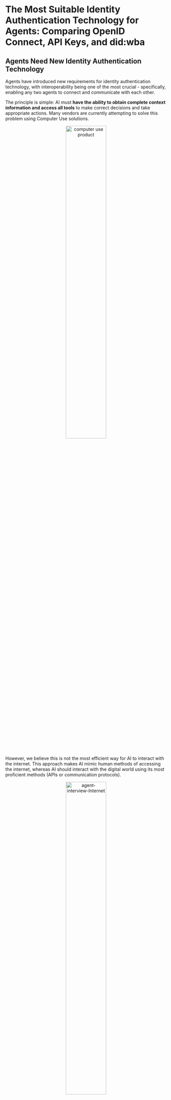 # The Most Suitable Identity Authentication Technology for Agents: Comparing OpenID Connect, API Keys, and did:wba

## Agents Need New Identity Authentication Technology

Agents have introduced new requirements for identity authentication technology, with interoperability being one of the most crucial - specifically, enabling any two agents to connect and communicate with each other.

The principle is simple: AI must **have the ability to obtain complete context information and access all tools** to make correct decisions and take appropriate actions. Many vendors are currently attempting to solve this problem using Computer Use solutions.

<p align="center">
  <img src="/blogs/images/computer-use-product.png" width="50%" alt="computer use product"/>
</p>

However, we believe this is not the most efficient way for AI to interact with the internet. This approach makes AI mimic human methods of accessing the internet, whereas AI should interact with the digital world using its most proficient methods (APIs or communication protocols).

<p align="center">
  <img src="/blogs/images/agent-interview-Internet.png" width="50%" alt="agent-interview-Internet"/>
</p>

This raises an interoperability question: when agents use APIs or protocols to interact with the internet or other agents, how should identity verification be performed? Particularly, how can cross-platform identity verification be implemented to enable connections between any agents?

## Current Mainstream Cross-Platform Identity Authentication Technologies

Our identity accounts on the internet are often not cross-platform compatible. For example, your WeChat account cannot be recognized in the DingTalk system, and vice versa.

However, there are many cross-platform identity authentication technologies on the internet today, such as the common SSO (Single Sign-On), where you can use your Google account to log into many websites. There are also API keys, like the key OpenAI provides you to access their API. Let's briefly introduce these two technologies and examine whether they are suitable for agent identity authentication.

### OpenID Connect (OIDC)

OpenID Connect (OIDC) is an authentication protocol built on OAuth 2.0 that allows client applications to verify user identity and obtain basic user information (such as name, email). OIDC adds a standardized identity layer on top of OAuth 2.0, making it more suitable for login and single sign-on (SSO) scenarios.

[OpenID Connect Official Specification](https://openid.net/specs/openid-connect-core-1_0.html)

Let's use logging into a third-party website with a Google account as an example to explain the OIDC process. [Google OIDC Official Documentation](https://developers.google.com/identity/protocols/oauth2/openid-connect).

<p align="center">
  <img src="/blogs/images/openid-connect-fllow.png" width="50%" alt="openid-connect-fllow"/>
</p>

Using a Google account to log into third-party websites involves two parts, the preliminary process and the OAuth 2.0 process:
- Preliminary Process
  - Register a Google platform account
  - Create a project/application
  - Configure the project/application, including redirect URIs
  - Obtain OAuth 2.0 client ID and client secret
- OAuth 2.0 Process (using authorization code flow as an example)
  - Obtain authorization code
  - Use authorization code to get access token and ID token, which contains user information
  - Use access token and ID token to access detailed user information (optional). In the OpenID Connect process, detailed user information can be considered a protected resource.

Advantages of OpenID Connect:
- Simplifies user authentication process
- Widely used with well-established infrastructure
- High security

From the perspective of agent interoperability, OpenID Connect has several limitations:
- OpenID Connect essentially allows third-party applications to use an identity server (like Google) for user authentication. Two third-party applications cannot use the identity server to authenticate between themselves.
- OpenID Connect is a centralized solution requiring users to register with the identity server, making the preliminary process complex.
- The interaction process is complex, requiring multiple exchanges.

### API Keys

API Keys are simple credentials used to authenticate applications or users accessing Application Programming Interfaces (APIs). They are string-based identity identifiers, typically composed of randomly generated letters and numbers, functioning similarly to passwords. They can be used for authentication, access control, usage monitoring, and other scenarios.

<p align="center">
  <img src="/blogs/images/api-keys-flow.png" width="50%" alt="api-keys-flow"/>
</p>

The process of using API Keys for user authentication:
- Preliminary Process
  - Register an account on the platform
  - Obtain API Keys
- API Keys Authentication Process
  - Add API keys in the request header of secure protocols like HTTPS
  - Server validates the client's API keys

Advantages of API keys:
- Simple, easy to implement, minimal interaction
- Supports cross-platform authentication; two applications can verify identity with each other's API keys
- Widely used in API services, such as OpenAI and domestic model APIs, most using API keys for authentication

From the perspective of agent interoperability, API keys have several limitations:
- Lower security. Many MCP servers using API keys for authentication often require users to write API keys in configuration files, risking exposure.

<p align="center">
  <img src="/blogs/images/mcp-server-api-key-example.png" width="50%" alt="mcp-server-api-key-example"/>
</p>

- Still requires preliminary processes, including user registration and login.

## W3C DID-Based Authentication Technology: did:wba

### What is W3C DID

W3C DID (Decentralized Identifier) is a new decentralized identifier standard designed to address the dependencies of traditional centralized identity management systems. It became a recommended standard in 2022. Specification: [https://www.w3.org/TR/did-core/](https://www.w3.org/TR/did-core/)

Many applications are currently using the W3C DID specification, with a notable example being the recently popular Bluesky, a decentralized Twitter-like application.

### What is did:wba

did:wba is a DID method specification defined by [AgentNetworkProtocol (ANP)](https://github.com/agent-network-protocol/AgentNetworkProtocol). It implements decentralized authentication based on web infrastructure, specifically designed for authentication between agents. Specification: [did:wba Method Specification](https://github.com/agent-network-protocol/AgentNetworkProtocol/blob/main/03-did%3Awba%20Method%20Design%20Specification.md).

did:wba is very similar to email in functionality: different platforms have their own accounts, but can easily authenticate and communicate between different platforms. Both are based on web infrastructure, supporting large-scale users while achieving decentralization.

Suppose Agent A wants to subscribe to and call Agent B's services, the authentication and request process is as follows:

<p align="center">
  <img src="/blogs/images/did:wba-flow.png" width="75%" alt="did:wba-flow"/>
</p>

- Preliminary Process
  - Agent A wants to subscribe to Agent B's service, first calls Agent B's service subscription interface with Agent A's DID and signature, letting B know the subscription is from Agent A. Using API subscription, it can remove the complex registration, login, and configuration processes, reducing the connection cost between two agents.
- Authentication Process
  - Agent A includes its DID and signature in the HTTP header in the first HTTP request.
  - When Agent B receives the HTTP request, it extracts A's DID and signature from the HTTP header, then retrieves A's DID document from A's DID server using A's DID.
  - After obtaining A's DID document, Agent B verifies A's signature using the public key in A's DID document.
  - After verification, Agent B processes A's business request, returning business data along with an access token.
  - Agent A carries the access token in subsequent requests, and Agent B authenticates A by verifying the access token.

Advantages of did:wba authentication:
- High security
- Effectively utilizes web infrastructure, supporting large-scale users with strong implementability
- Decentralized design enabling authentication between any two agents or applications
- Simple preliminary process, no manual user registration or login configuration required
- Simple authentication process without increasing interaction frequency

Of course, did:wba has some limitations, the main one being that as a specification released in 2022, its infrastructure is not yet fully developed and its application scope is relatively limited. However, we can see star cases like Bluesky emerging.

## Comparison: did:wba vs OpenID Connect / API Keys

From the perspective of agent authentication, comparing did:wba with OpenID Connect and API keys:
- Security: did:wba and OpenID Connect have equivalent security levels, both higher than API keys.
- Complexity: OpenID Connect has the highest complexity, API keys the lowest, with did:wba in between.
- Interaction frequency: did:wba and API keys require minimal interaction, OpenID Connect requires the most.
- Preliminary process: did:wba can operate without manual user intervention, while OpenID Connect and API keys require manual user handling.
- Decentralization: did:wba and API keys can enable communication between any agents or applications. OpenID Connect cannot.
- Application scope: OpenID Connect and API keys are widely applied, while did:wba is a newer specification with limited application scope.

Overall comparison:
| Comparison Item | did:wba | OpenID Connect | API keys |
|:-------|:--------|:---------------|:---------|
| Security | High | High | Medium |
| Complexity | Medium | High | Low |
| Interaction Frequency | Low | High | Low |
| Preliminary Process | Simple, no manual work | Complex, requires manual work | Medium, requires manual work |
| Decentralization | Yes | No | Yes |
| Application Scope | Limited | Wide | Wide |

From the above comparison, we can see that did:wba not only supports interconnection between all agents but also possesses the security of OpenID Connect and the simplicity of API keys, while supporting large-scale user adoption. Overall, did:wba is the most suitable solution for authentication between agents.

Of course, OpenID Connect and API keys still have their roles. For instance, when agents interface with existing internet systems, they may still need to use OpenID Connect and API keys.

## Copyright Notice
Copyright (c) 2024 GaoWei Chang  
This file is released under the [MIT License](./LICENSE). You are free to use and modify it, but you must retain this copyright notice.
